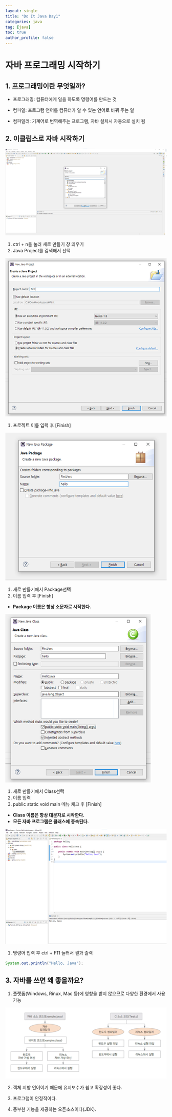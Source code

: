 ```yaml
---
layout: single
title: "Do It Java Day1"
categories: java
tag: [java]
toc: true
author_profile: false
---
```

# 자바 프로그래밍 시작하기

## 1. 프로그래밍이란 무엇일까?

*  프로그래밍: 컴퓨터에게 일을 하도록 명령어를 만드는 것

*  컴파일: 프로그램 언어를 컴퓨터가 알 수 있는 언어로 바꿔 주는 일

*  컴파일러: 기계어로 번역해주는 프로그램, 자바 설치시 자동으로 설치 됨



## 2. 이클립스로 자바 시작하기

![image-20211118011125337](../../images/Do_It_Java/Day1/image1.png)

1. ctrl + n을 눌러 새로 만들기 창 띄우기
2. Java Project를 검색해서 선택



<img src="../../images/Do_It_Java/Day1/image2.png" alt="image-20211118011719672" style="zoom: 80%;" />

1. 프로젝트 이름 입력 후 [Finish]



<img src="../../images/Do_It_Java/Day1/image3.png">

1. 새로 만들기에서 Package선택
2. 이름 입력 후 [Finish]

* **Package 이름은 항상 소문자로 시작한다.**



<img src="../../images/Do_It_Java/Day1/image4.png" style="zoom:80%;" >

1. 새로 만들기에서 Class선택
2. 이름 입력
3. public static void main 메뉴 체크 후 [Finish]

* **Class 이름은 항상 대문자로 시작한다.**
* **모든 자바 프로그램은 클래스에 종속된다.**



<img src="../../images/Do_It_Java/Day1/image5.png" >

1. 명령어 입력 후 ctrl + F11 눌러서 결과 출력

```java
System.out.println("Hello, Java");
```



## 3. 자바를 쓰면 왜 좋을까요?

 1. 플랫폼(Windows, Rinux, Mac 등)에 영향을 받지 않으므로 다양한 환경에서 사용 가능

<img src="../../images/Do_It_Java/Day1/image6.png" style="zoom: 80%;"  >

 2. 객체 지향 언어이기 때문에 유지보수가 쉽고 확장성이 좋다.

 3. 프로그램이 안정적이다.

 4. 풍부한 기능을 제공하는 오픈소스이다(JDK).